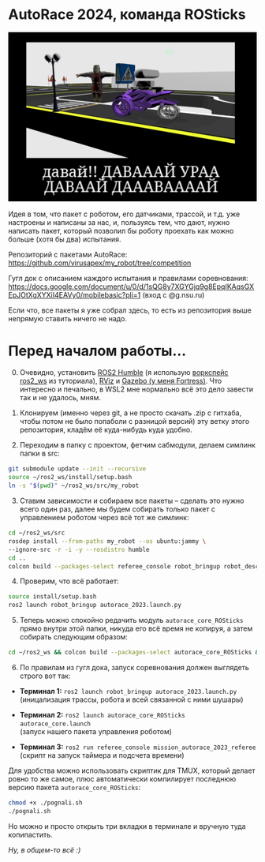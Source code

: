 # AutoRace 2024, команда ROSticks<!--, какжевсёзадолбало эдишен-->

![alt text](README-IMG.JPG)

Идея в том, что пакет с роботом, его датчиками, трассой, и т.д. уже настроены и написаны за нас, и, пользуясь тем, что дают, нужно написать пакет, который позволил бы роботу проехать как можно больше (хотя бы два) испытания.

Репозиторий с пакетами AutoRace: https://github.com/virusapex/my_robot/tree/competition

Гугл док с описанием каждого испытания и правилами соревнования: https://docs.google.com/document/u/0/d/1sQG8y7XGYGjq9g8EpqIKAqsGXEpJOtXgXYXiI4EAVy0/mobilebasic?pli=1 (вход с @g.nsu.ru)

Если что, все пакеты я уже собрал здесь, то есть из репозитория выше непрямую ставить ничего не надо. 

# Перед началом работы…

0. Очевидно, установить [ROS2 Humble](https://docs.ros.org/en/humble/Installation/Ubuntu-Install-Debs.html) (я использую [воркспейс ros2_ws](https://docs.ros.org/en/foxy/Tutorials/Beginner-Client-Libraries/Creating-A-Workspace/Creating-A-Workspace.html#new-directory) из туториала), [RViz](https://docs.ros.org/en/humble/Tutorials/Intermediate/RViz/RViz-User-Guide/RViz-User-Guide.html#install-or-build-rviz) и [Gazebo (у меня Fortress)](https://gazebosim.org/docs/harmonic/install_ubuntu/#binary-installation-on-ubuntu). Что интересно и печально, в WSL2 мне нормально всё это дело завести так и не удалось, мням.

1. Клонируем (именно через git, а не просто скачать .zip с гитхаба, чтобы потом не было попаболи с разницой версий) эту ветку этого репозитория, кладём её куда-нибудь куда удобно.

2. Переходим в папку с проектом, фетчим сабмодули, делаем симлинк папки в src:
```bash
git submodule update --init --recursive
source ~/ros2_ws/install/setup.bash
ln -s "$(pwd)" ~/ros2_ws/src/my_robot
```

3. Ставим зависимости и собираем все пакеты – cделать это нужно всего один раз, далее мы будем собирать только пакет с управлением роботом через всё тот же симлинк:
```bash
cd ~/ros2_ws/src
rosdep install --from-paths my_robot --os ubuntu:jammy \
--ignore-src -r -i -y --rosdistro humble
cd ..
colcon build --packages-select referee_console robot_bringup robot_description
```

4. Проверим, что всё работает:
```bash
source install/setup.bash
ros2 launch robot_bringup autorace_2023.launch.py
```

5. Теперь можно спокойно редачить модуль `autorace_core_ROSticks` прямо внутри этой папки, никуда его всё время не копируя, а затем собирать следующим образом:
```bash
cd ~/ros2_ws && colcon build --packages-select autorace_core_ROSticks && source ~/ros2_ws/install/setup.bash
```

6. По правилам из гугл дока, запуск соревнования должен выглядеть строго вот так:

- **Терминал 1:** `ros2 launch robot_bringup autorace_2023.launch.py`
  <br>(иницализация трассы, робота и всей связанной с ними шушары)

- **Терминал 2:** `ros2 launch autorace_core_ROSticks autorace_core.launch`
  <br>(запуск нашего пакета управления роботом)

- **Терминал 3:** `ros2 run referee_console mission_autorace_2023_referee`
  <br>(скрипт на запуск таймера и подсчета времени)

Для удобства можно использовать скриптик для TMUX, который делает ровно то же самое, плюс автоматически компилирует последнюю версию пакета `autorace_core_ROSticks`:
```bash
chmod +x ./pognali.sh
./pognali.sh
```
Но можно и просто открыть три вкладки в терминале и вручную туда копипастить.

*Ну, в общем-то всё :)*
